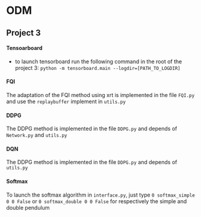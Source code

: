# ODM

## Project 3
#### Tensoarboard 
- to launch tensorboard run the following command in the root of the project 3: `python -m tensorboard.main --logdir=[PATH_TO_LOGDIR]`
#### FQI
The adaptation of the FQI method using xrt is implemented in the file `FQI.py` and use the `replaybuffer` implement in `utils.py`
#### DDPG
The DDPG method is implemented in the file `DDPG.py` and depends of `Network.py` and `utils.py`
#### DQN
The DDPG method is implemented in the file `DDPG.py` and depends of `utils.py`
#### Softmax 
To launch the softmax algorithm in `interface.py`, just type `0 softmax_simple 0 0 False` or `0 softmax_double 0 0 False` for respectively the simple and double pendulum
